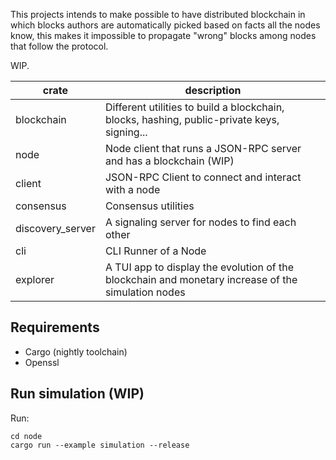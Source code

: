 This projects intends to make possible to have distributed blockchain in which blocks authors are automatically picked based on facts all the nodes know, this makes it impossible to propagate "wrong" blocks among nodes that follow the protocol.

WIP.

| crate            | description                                                                                          |
|------------------|------------------------------------------------------------------------------------------------------|
| blockchain       | Different utilities to build a blockchain, blocks, hashing, public-private keys, signing...          |
| node             | Node client that runs a JSON-RPC server and has a blockchain (WIP)                                   |
| client           | JSON-RPC Client to connect and interact with a node                                                  |
| consensus        | Consensus utilities                                                                                  |
| discovery_server | A signaling server for nodes to find each other                                                      |
| cli              | CLI Runner of a Node                                                                                 |
| explorer         | A TUI app to display the evolution of the blockchain and monetary increase of the simulation nodes   |

## Requirements
- Cargo (nightly toolchain)
- Openssl

## Run simulation (WIP)
Run:
```shell
cd node
cargo run --example simulation --release
```